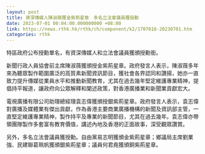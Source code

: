 ```yaml
---
layout: post
title: 資深傳媒人陳淑薇獲金紫荊星章　多名立法會議員獲授勳
date: 2023-07-01 00:04:00.000000000 +08:00
link: https://news.rthk.hk/rthk/ch/component/k2/1707018-20230701.htm
categories: rthk
---
```


特區政府公布授勳單名，有資深傳媒人和立法會議員獲頒授勳銜。

新聞行政人員協會前主席陳淑薇獲頒授金紫荊星章。政府發言人表示，陳淑薇多年來為聽眾製作範圍廣泛的高質素新聞資訊節目，獲社會各界認同和讚揚，她亦一直致力提升傳媒從業員水平和推動新聞教育，尤其在過去幾年堅定維護專業精神，提倡持平報道，讓政府向公眾解釋和闡述政策，對香港廣播業和新聞業貢獻宏大。

電視廣播有限公司助理總經理袁志偉獲頒授銀紫荊星章。政府發言人表示，袁志偉對廣播及媒體業有傑出貢獻，作為香港主要商業廣播機構的新聞及資訊部主管，一直堅定維護專業精神，製作持平及專業的新聞節目，尤其在過去幾年。袁志偉亦帶領團隊製作多套富有教育價值，講述內地及香港的正面故事，深受觀眾讚賞。

另外，多名立法會議員獲授勳。自由黨易志明獲頒金紫荊星章；鄉議局主席劉業強、民建聯葛珮帆獲頒銀紫荊星章；議員何君堯獲頒銅紫荊星章。
